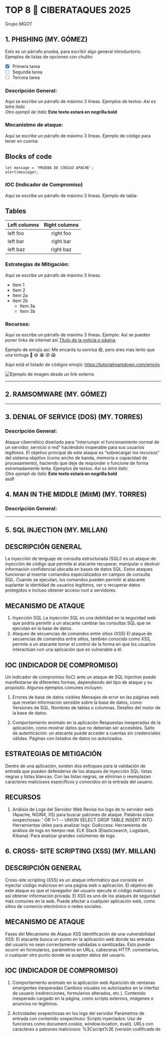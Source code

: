 # **TOP 8 :imp: CIBERATAQUES 2025**
Grupo MGOT 

## 1. PHISHING (MY. GÓMEZ)
Esto es un párrafo prueba, para escribir algo general introductorio.
Ejemplos de listas de opciones con chulito:
- [x] Primera tarea
- [ ] Segunda tarea
- [ ] Tercera tarea

### Descripción General:
Aquí se escribe un párrafo de máximo 3 líneas.
Ejemplos de textos: 
*Así es letra italic*  
_Otro ejempli de italic_
**Este texto estará en negrilla bold**  

### Mecanistmo de ataque:
Aquí se escribe un párrafo de máximo 3 líneas.
Ejemplo de código para tener en cuenta:
## Blocks of code

```
let message = 'PRUEBA DE CÓDIGO APACHE';
alert(message);
```

### IOC (Indicador de Compromiso)
Aquí se escribe un párrafo de máximo 3 líneas.
Ejemplo de tabla:
## Tables

| Left columns  | Right columns |
| ------------- |:-------------:|
| left foo      | right foo     |
| left bar      | right bar     |
| left baz      | right baz     |

### Estrategias de Mitigación:
Aquí se escribe un párrafo de máximo 3 líneas.
* Item 1
* Item 2
* Item 2a
* Item 2b
    * Item 3a
    * Item 3b

### Recursos:
Aquí se escribe un párrafo de máximo 3 líneas.
Ejemplo: Así se pueden poner links de internet así [Título de la noticia o página](https://www.eltiempo.com/tecnosfera/novedades-tecnologia/ciberataques-en-colombia-han-estado-aumentando-en-comparacion-con-el-2022-827595/).

Ejemplo de emojis así:
Me encanta tu sonrisa :smile:, pero eres más lento que una tortuga :turtle:
:satisfied:
:grin:
:cold_sweat:
:scream:

Aquí está el listado de códigos emojis: https://tutorialmarkdown.com/emojis

![Ejemplo de imagen desde un link externo](https://imagenes.eltiempo.com/files/image_1200_535/files/fp/uploads/2023/10/19/65314b395be1f.r_d.1143-406.jpeg)

***

## 2. RAMSOMWARE (MY. GÓMEZ)

***

## 3. DENIAL OF SERVICE (DOS) (MY. TORRES)
### Descripción General:
Ataque cibernético diseñado para “interrumpir el funcionamiento normal de un servidor, servicio o red” haciéndolo inoperable para sus usuarios legítimos. El objetivo principal de este ataque es “sobrecargar los recursos” del sistema objetivo (como ancho de banda, memoria o capacidad de procesamiento), haciendo que deje de responder o funcione de forma extremadamente lenta.
Ejemplos de textos: 
*Así es letra italic*  
_Otro ejempli de italic_
**Este texto estará en negrilla bold**  
asdf
## 4. MAN IN THE MIDDLE (MitM) (MY. TORRES)
### Descripción General:

***

## 5. SQL INJECTION  (MY. MILLAN)
## DESCRIPCIÓN GENERAL
La inyección de lenguaje de consulta estructurada (SQLi) es un ataque de inyección de código que permite al atacante recuperar, manipular o destruir información confidencial ubicada en bases de datos SQL. Estos ataques funcionan al insertar comandos especializados en campos de consulta SQL.
Cuando se ejecutan, los comandos pueden permitir al atacante suplantar la identidad de usuarios legítimos, ver o recuperar datos protegidos e incluso obtener acceso root a servidores.

## MECANISMO DE ATAQUE
1) Inyección SQL 
La inyección SQL es una debilidad en la seguridad web que podría permitir a un atacante cambiar las consultas SQL que se ejecutan en la base de datos.
2) Ataques de secuencias de comandos entre sitios (XSS)
El ataque de secuencias de comandos entre sitios, también conocido como XSS, permite a un atacante tomar el control de la forma en que los usuarios interactúan con una aplicación que es vulnerable a él.

## IOC (INDICADOR DE COMPROMISO)
Un indicador de compromiso (IoC) ante un ataque de SQL Injection puede manifestarse de diferentes formas, dependiendo del tipo de ataque y su propósito. Algunos ejemplos comunes incluyen:

1. Errores de base de datos visibles
Mensajes de error en las páginas web que revelan información sensible sobre la base de datos, como:
Versiones de SQL.
Nombres de tablas o columnas.
Detalles del motor de la base de datos.

2. Comportamiento anómalo en la aplicación
Respuestas inesperadas de la aplicación, como mostrar datos que no deberían ser accesibles.
Salto de autenticación: un atacante puede acceder a cuentas sin credenciales válidas.
Páginas con listados de datos no autorizados.

## ESTRATEGIAS DE MITIGACIÓN
Dentro de una aplicación, existen dos enfoques para la validación de entrada que pueden defenderse de los ataques de inyección SQL: listas negras y listas blancas. Con las listas negras, se eliminan o reemplazan caracteres maliciosos específicos y conocidos en la entrada del usuario.

## RECURSOS
1. Análisis de Logs del Servidor Web
Revisa los logs de tu servidor web (Apache, NGINX, IIS) para buscar patrones de ataque.
Palabras clave sospechosas:
' OR 1=1 --
UNION SELECT
DROP TABLE
INSERT INTO
Herramientas útiles para analizar logs:
GoAccess: Herramienta de análisis de logs en tiempo real.
ELK Stack (Elasticsearch, Logstash, Kibana): Para analizar grandes volúmenes de logs.


## 6. CROSS- SITE SCRIPTING  (XSS)  (MY. MILLAN)

## DESCRIPCIÓN GENERAL
Cross-site scripting (XSS) es un ataque informático que consiste en inyectar código malicioso en una página web o aplicación. El objetivo de este ataque es que el navegador del usuario ejecute el código malicioso y así obtener información privada. 
El XSS es uno de los ataques de seguridad más comunes en la web. Puede afectar a cualquier aplicación web, como sitios de comercio electrónico o redes sociales.

## MECANISMO DE ATAQUE
Fases del Mecanismo de Ataque XSS
Identificación de una vulnerabilidad XSS:
El atacante busca un punto en la aplicación web donde las entradas del usuario no sean correctamente validadas o sanitizadas.
Esto puede ocurrir en formularios, parámetros en URLs, cabeceras HTTP, comentarios, o cualquier otro punto donde se acepten datos del usuario.

## IOC (INDICADOR DE COMPROMISO)
1. Comportamiento anómalo en la aplicación web
Aparición de ventanas emergentes inesperadas
Cambios visuales no autorizados en la interfaz de usuario (redirecciones, formularios alterados, etc.).
Contenido inesperado cargado en la página, como scripts externos, imágenes o anuncios no legítimos.

2. Actividades sospechosas en los logs del servidor
Parámetros de entrada con contenido sospechoso:
Scripts inyectados: <script>alert('XSS')</script>
Uso de funciones como document.cookie, window.location, eval().
URLs con caracteres o patrones maliciosos:
%3Cscript%3E (versión codificada de <script>).

## ESTRATEGIAS DE MITIGACIÓN
Para mitigar un ataque Cross-Site Scripting (XSS) y prevenir futuras vulnerabilidades, se deben implementar estrategias robustas que abarcan la validación de entradas, codificación de salidas, uso de configuraciones de seguridad y herramientas especializadas.

1. Validación y Saneamiento de Entradas
La primera línea de defensa es verificar y limpiar todos los datos ingresados por los usuarios.
Prácticas clave:
Validar entradas en el lado del servidor y del cliente:
Define reglas estrictas para los datos aceptados (tamaño, tipo, formato).

Saneamiento de datos (Sanitization):
Escapa caracteres especiales que puedan interpretarse como código:
< → &lt;
> → &gt;
& → &amp;
' → &#39;
" → &quot;

## RECURSOS
1. Análisis de Logs
Los logs de tu servidor y aplicación son una de las primeras líneas para detectar ataques XSS.
Qué buscar:
Solicitudes HTTP sospechosas:
URLs con patrones maliciosos como <script>, document.cookie, window.location.
Parámetros codificados como %3Cscript%3E.

Herramientas recomendadas
GoAccess: Análisis en tiempo real de logs.
Graylog o ELK Stack (Elasticsearch, Logstash, Kibana): Para centralizar y analizar patrones de tráfico.




***

## TÍTULO DE PRUEBA 4 (MY. OBANDO)
ataque 1
ataque 2
atqye 3

***
